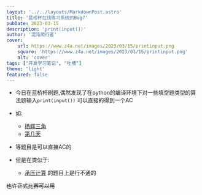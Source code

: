 ```yaml
---
layout: '../../layouts/MarkdownPost.astro'
title: '蓝桥杯在线练习系统的Bug?'
pubDate: 2023-03-15
description: 'print(input())'
author: '混沌爬行者'
cover:
    url: https://www.z4a.net/images/2023/03/15/printinput.png
    square: 'https://www.z4a.net/images/2023/03/15/printinput.png'
    alt: 'cover'
tags: ["开发学习笔记", "吐槽"]
theme: 'light'
featured: false
---
```


- 今日在蓝桥杯刷题,偶然发现了在python的编译环境下对一些填空题类型的算法题输入`print(input())`
可以直接的得到一个AC

- 如:
    - [杨辉三角](https://www.lanqiao.cn/problems/1457/learning/?page=2&first_category_id=1&sort=students_count&second_category_id=3&tags=省赛)
    - [第几天](https://www.lanqiao.cn/problems/614/learning/?page=4&first_category_id=1&sort=students_count&second_category_id=3&tags=省赛)
- 等题目是可以直接AC的
- 但是在类似于:
    - [承压计算](https://www.lanqiao.cn/problems/647/learning/?page=4&first_category_id=1&sort=students_count&second_category_id=3&tags=省赛)
    的题目上是行不通的

~~也许正式比赛可以用~~



